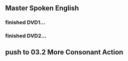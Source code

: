 ## Master Spoken English

### finished DVD1...
### finished DVD2...




## push to 03.2 More Consonant Action